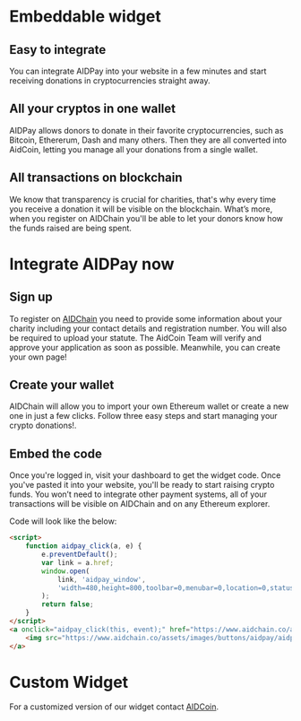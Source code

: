 # Embeddable widget

## Easy to integrate
You can integrate AIDPay into your website in a few minutes and start receiving donations in cryptocurrencies straight away.

## All your cryptos in one wallet
AIDPay allows donors to donate in their favorite cryptocurrencies, such as Bitcoin, Ethererum, Dash and many others. Then they are all converted into AidCoin, letting you manage all your donations from a single wallet.

## All transactions on blockchain
We know that transparency is crucial for charities, that's why every time you receive a donation it will be visible on the blockchain. What’s more, when you register on AIDChain you'll be able to let your donors know how the funds raised are being spent.

# Integrate AIDPay now

## Sign up
To register on [AIDChain](https://www.aidchain.co/aidpay) you need to provide some information about your charity including your contact details and registration number. You will also be required to upload your statute. The AidCoin Team will verify and approve your application as soon as possible. Meanwhile, you can create your own page! 

## Create your wallet
AIDChain will allow you to import your own Ethereum wallet or create a new one in just a few clicks. Follow three easy steps and start managing your crypto donations!.

## Embed the code
Once you're logged in, visit your dashboard to get the widget code. Once you've pasted it into your website, you'll be ready to start raising crypto funds. You won’t need to integrate other payment systems, all of your transactions will be visible on AIDChain and on any Ethereum explorer.

Code will look like the below:

```html
<script>
    function aidpay_click(a, e) {
        e.preventDefault();
        var link = a.href;
        window.open(
            link, 'aidpay_window',
            'width=480,height=800,toolbar=0,menubar=0,location=0,status=1,scrollbars=1,resizable=0,left=0,top=0'
        );
        return false;
    }
</script>
<a onclick="aidpay_click(this, event);" href="https://www.aidchain.co/aidpay/charity/<your-charity-id>">
    <img src="https://www.aidchain.co/assets/images/buttons/aidpay/aidpay-donate-default.svg">
</a>
```

# Custom Widget

For a customized version of our widget contact [AIDCoin](https://www.aidchain.co/aidpay).
